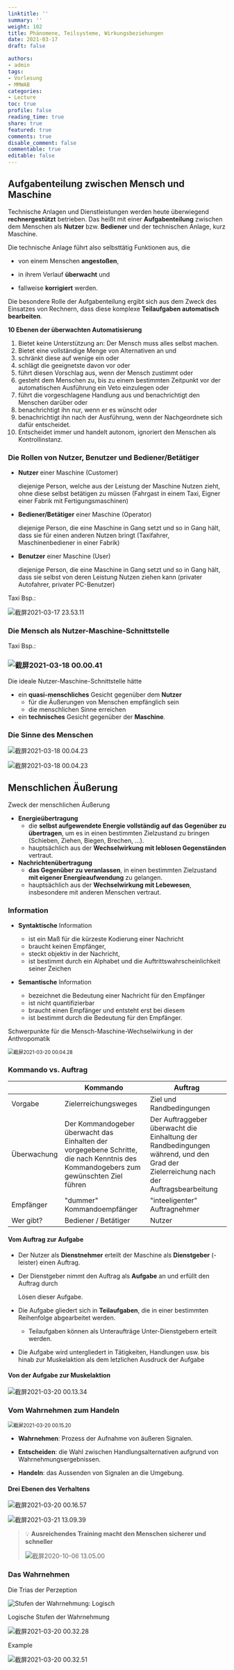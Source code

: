 ```yaml
---
linktitle: ''
summary: ''
weight: 102
title: Phänomene, Teilsysteme, Wirkungsbeziehungen
date: 2021-03-17
draft: false

authors:
- admin
tags:
- Vorlesung
- MMWAB
categories:
- Lecture
toc: true
profile: false
reading_time: true
share: true
featured: true
comments: true
disable_comment: false
commentable: true
editable: false
---
```


## Aufgabenteilung zwischen Mensch und Maschine

Technische Anlagen und Dienstleistungen werden heute überwiegend **rechnergestützt** betrieben.  Das heißt mit einer **Aufgabenteilung** zwischen dem Menschen als **Nutzer** bzw. **Bediener** und der technischen Anlage, kurz Maschine.

Die technische Anlage führt also selbsttätig Funktionen aus, die 

- von einem Menschen **angestoßen**,

- in ihrem Verlauf **überwacht** und

- fallweise **korrigiert** werden.

Die besondere Rolle der Aufgabenteilung ergibt sich aus dem Zweck des Einsatzes von Rechnern, dass diese komplexe **Teilaufgaben automatisch bearbeiten**.

**10 Ebenen der überwachten Automatisierung**

1. Bietet keine Unterstützung an: Der Mensch muss alles selbst machen.
2. Bietet eine vollständige Menge von Alternativen an und
3. schränkt diese auf wenige ein oder
4. schlägt die geeignetste davon vor oder
5. führt diesen Vorschlag aus, wenn der Mensch zustimmt oder
6. gesteht dem Menschen zu, bis zu einem bestimmten Zeitpunkt vor der automatischen Ausführung ein Veto einzulegen oder
7. führt die vorgeschlagene Handlung aus und benachrichtigt den Menschen darüber oder
8. benachrichtigt ihn nur, wenn er es wünscht oder
9. benachrichtigt ihn nach der Ausführung, wenn der Nachgeordnete sich dafür entscheidet.
10. Entscheidet immer und handelt autonom, ignoriert den Menschen als Kontrollinstanz.

### Die Rollen von Nutzer, Benutzer und Bediener/Betätiger

- **Nutzer** einer Maschine (Customer)

  diejenige Person, welche aus der Leistung der Maschine Nutzen zieht, ohne diese selbst betätigen zu müssen (Fahrgast in einem Taxi, Eigner einer Fabrik mit Fertigungsmaschinen)

- **Bediener/Betätiger** einer Maschine (Operator)

  diejenige Person, die eine Maschine in Gang setzt und so in Gang hält, dass sie für einen anderen Nutzen bringt (Taxifahrer, Maschinenbediener in einer Fabrik)

- **Benutzer** einer Maschine (User)

  diejenige Person, die eine Maschine in Gang setzt und so in Gang hält, dass sie selbst von deren Leistung Nutzen ziehen kann (privater Autofahrer, privater PC-Benutzer)

Taxi Bsp.:

![截屏2021-03-17 23.53.11](https://raw.githubusercontent.com/EckoTan0804/upic-repo/master/uPic/截屏2021-03-17%2023.53.11.png)

### Die Mensch als Nutzer-Maschine-Schnittstelle

Taxi Bsp.:

### ![截屏2021-03-18 00.00.41](https://raw.githubusercontent.com/EckoTan0804/upic-repo/master/uPic/截屏2021-03-18%2000.00.41.png)

Die ideale Nutzer-Maschine-Schnittstelle hätte

- ein **quasi-menschliches** Gesicht gegenüber dem **Nutzer**
  - für die Äußerungen von Menschen empfänglich sein
  - die menschlichen Sinne erreichen
- ein **technisches** Gesicht gegenüber der **Maschine**.

### Die Sinne des Menschen

![截屏2021-03-18 00.04.23](https://raw.githubusercontent.com/EckoTan0804/upic-repo/master/uPic/截屏2021-03-18%2000.04.23.png)

![截屏2021-03-18 00.04.23](https://raw.githubusercontent.com/EckoTan0804/upic-repo/master/uPic/截屏2021-03-18%2000.05.01-20210318000634754.png)

## Menschlichen Äußerung

Zweck der menschlichen Äußerung

- **Energieübertragung**
  - die **selbst aufgewendete Energie vollständig auf das Gegenüber zu übertragen**, um es in einen bestimmten Zielzustand zu bringen (Schieben, Ziehen, Biegen, Brechen, ...).
  - hauptsächlich aus der **Wechselwirkung mit leblosen Gegenständen** vertraut.
- **Nachrichtenübertragung**
  - **das Gegenüber zu veranlassen**, in einen bestimmten Zielzustand **mit eigener Energieaufwendung** zu gelangen.
  - hauptsächlich aus der **Wechselwirkung mit Lebewesen**, insbesondere mit anderen Menschen vertraut.

### Information

- **Syntaktische** Information
  - ist ein Maß für die kürzeste Kodierung einer Nachricht
  - braucht keinen Empfänger,
  - steckt objektiv in der Nachricht,
  - ist bestimmt durch ein Alphabet und die Auftrittswahrscheinlichkeit seiner Zeichen

- **Semantische** Information
  - bezeichnet die Bedeutung einer Nachricht für den Empfänger
  - ist nicht quantifizierbar
  - braucht einen Empfänger und entsteht erst bei diesem
  - ist bestimmt durch die Bedeutung für den Empfänger.

Schwerpunkte für die Mensch-Maschine-Wechselwirkung in der Anthropomatik

<img src="https://raw.githubusercontent.com/EckoTan0804/upic-repo/master/uPic/截屏2021-03-20%2000.04.28.png" alt="截屏2021-03-20 00.04.28" style="zoom:80%;" />

### Kommando vs. Auftrag

|             | Kommando                                                     | Auftrag                                                      |
| ----------- | ------------------------------------------------------------ | ------------------------------------------------------------ |
| Vorgabe     | Zielerreichungsweges                                         | Ziel und Randbedingungen                                     |
| Überwachung | Der Kommandogeber überwacht das Einhalten der vorgegebene Schritte, die nach Kenntnis des Kommandogebers zum gewünschten Ziel führen | Der Auftraggeber überwacht die Einhaltung der Randbedingungen während, und den Grad der Zielerreichung nach der Auftragsbearbeitung |
| Empfänger   | "dummer" Kommandoempfänger                                   | "inteeligenter" Auftragnehmer                                |
| Wer gibt?   | Bediener / Betätiger                                         | Nutzer                                                       |

#### Vom Auftrag zur Aufgabe

- Der Nutzer als **Dienstnehmer** erteilt der Maschine als **Dienstgeber** (-leister) einen Auftrag.

- Der Dienstgeber nimmt den Auftrag als **Aufgabe** an und erfüllt den Auftrag durch

  Lösen dieser Aufgabe.

- Die Aufgabe gliedert sich in **Teilaufgaben**, die in einer bestimmten Reihenfolge abgearbeitet werden.

  - Teilaufgaben können als Unteraufträge Unter-Dienstgebern erteilt werden.

- Die Aufgabe wird untergliedert in Tätigkeiten, Handlungen usw. bis hinab zur Muskelaktion als dem letzlichen Ausdruck der Aufgabe

#### Von der Aufgabe zur Muskelaktion

![截屏2021-03-20 00.13.34](https://raw.githubusercontent.com/EckoTan0804/upic-repo/master/uPic/截屏2021-03-20%2000.13.34.png)

### Vom Wahrnehmen zum Handeln

<img src="https://raw.githubusercontent.com/EckoTan0804/upic-repo/master/uPic/截屏2021-03-20%2000.15.20.png" alt="截屏2021-03-20 00.15.20" style="zoom:80%;" />

- **Wahrnehmen**: Prozess der Aufnahme von äußeren Signalen.
- **Entscheiden**: die Wahl zwischen Handlungsalternativen aufgrund von Wahrnehmungsergebnissen.

- **Handeln**: das Aussenden von Signalen an die Umgebung.

#### Drei Ebenen des Verhaltens

![截屏2021-03-20 00.16.57](https://raw.githubusercontent.com/EckoTan0804/upic-repo/master/uPic/截屏2021-03-20%2000.16.57.png)

![截屏2021-03-21 13.09.39](https://raw.githubusercontent.com/EckoTan0804/upic-repo/master/uPic/截屏2021-03-21%2013.09.39.png)

> 💡 **Ausreichendes Training macht den Menschen sicherer und schneller**
>
> ![截屏2020-10-06 13.05.00](https://raw.githubusercontent.com/EckoTan0804/upic-repo/master/uPic/截屏2020-10-06%2013.05.00-20210321130832072.png)

### Das Wahrnehmen

Die Trias der Perzeption

![Stufen der Wahrnehmung: Logisch](https://raw.githubusercontent.com/EckoTan0804/upic-repo/master/uPic/截屏2021-03-20%2000.30.54.png)

Logische Stufen der Wahrnehmung

![截屏2021-03-20 00.32.28](https://raw.githubusercontent.com/EckoTan0804/upic-repo/master/uPic/截屏2021-03-20%2000.32.28.png)

Example

![截屏2021-03-20 00.32.51](https://raw.githubusercontent.com/EckoTan0804/upic-repo/master/uPic/截屏2021-03-20%2000.32.51.png)